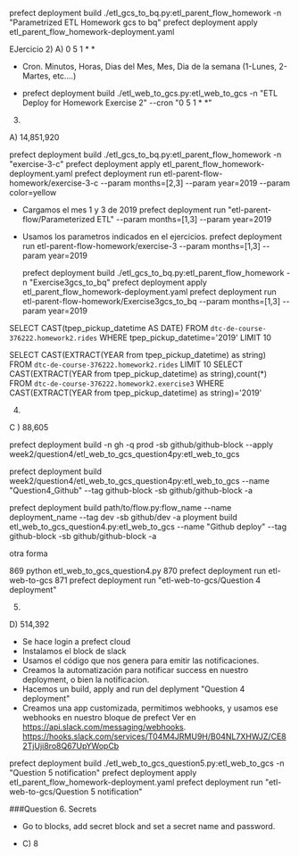 prefect deployment build ./etl_gcs_to_bq.py:etl_parent_flow_homework -n "Parametrized ETL Homework gcs to bq"
prefect deployment apply etl_parent_flow_homework-deployment.yaml


EJercicio 2)
A) 0 5 1 * *

- Cron. Minutos, Horas, Dias del Mes, Mes, Dia de la semana (1-Lunes, 2-Martes, etc....)

- prefect deployment build ./etl_web_to_gcs.py:etl_web_to_gcs -n "ETL Deploy for Homework Exercise 2" --cron 
"0 5 1 * *"


3) 
A) 14,851,920



prefect deployment build ./etl_gcs_to_bq.py:etl_parent_flow_homework -n "exercise-3-c" 
 prefect deployment apply etl_parent_flow_homework-deployment.yaml 
 prefect deployment run etl-parent-flow-homework/exercise-3-c --param months=[2,3] --param year=2019 --param color=yellow


- Cargamos el mes 1 y 3 de 2019
 prefect deployment run "etl-parent-flow/Parameterized ETL" --param months=[1,3] --param year=2019

- Usamos los parametros indicados en el ejercicios.
 prefect deployment run etl-parent-flow-homework/exercise-3 --param months=[1,3] --param year=2019

     prefect deployment build ./etl_gcs_to_bq.py:etl_parent_flow_homework -n "Exercise3gcs_to_bq"
    prefect deployment apply etl_parent_flow_homework-deployment.yaml 
    prefect deployment run etl-parent-flow-homework/Exercise3gcs_to_bq --param months=[1,3] --param year=2019


SELECT CAST(tpep_pickup_datetime AS DATE) FROM `dtc-de-course-376222.homework2.rides` WHERE tpep_pickup_datetime='2019' LIMIT 10


SELECT CAST(EXTRACT(YEAR from tpep_pickup_datetime) as string) FROM `dtc-de-course-376222.homework2.rides` LIMIT 10
SELECT CAST(EXTRACT(YEAR from tpep_pickup_datetime) as string),count(*) FROM `dtc-de-course-376222.homework2.exercise3` WHERE CAST(EXTRACT(YEAR from tpep_pickup_datetime) as string)='2019' 


4)

C ) 88,605

prefect deployment build -n gh -q prod -sb github/github-block --apply week2/question4/etl_web_to_gcs_question4py:etl_web_to_gcs

prefect deployment build week2/question4/etl_web_to_gcs_question4py:etl_web_to_gcs --name "Question4_Github" --tag github-block -sb github/github-block  -a


prefect deployment build path/to/flow.py:flow_name --name deployment_name --tag dev -sb github/dev -a
ployment build etl_web_to_gcs_question4.py:etl_web_to_gcs --name "Github deploy" --tag github-block -sb github/github-block -a

otra forma 

  869  python etl_web_to_gcs_question4.py 
  870  prefect deployment run etl-web-to-gcs
  871  prefect deployment run "etl-web-to-gcs/Question 4 deployment"


  5) 
  D) 514,392

 - Se hace login a prefect cloud
 - Instalamos el block de slack
 - Usamos el código que nos genera para emitir las notificaciones.
 - Creamos la automatización para notificar success en nuestro deployment, o bien la notificacion.
 - Hacemos un build, apply and run del deplyment "Question 4 deployment"
 - Creamos una app customizada, permitimos webhooks, y usamos ese webhooks en nuestro bloque de prefect 
   Ver en https://api.slack.com/messaging/webhooks. https://hooks.slack.com/services/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

  prefect deployment build ./etl_web_to_gcs_question5.py:etl_web_to_gcs -n "Question 5 notification"
    prefect deployment apply etl_parent_flow_homework-deployment.yaml 
    prefect deployment run "etl-web-to-gcs/Question 5 notification" 


###Question 6. Secrets
 - Go to blocks, add secret block and set a secret name and password.
 
- C) 8 